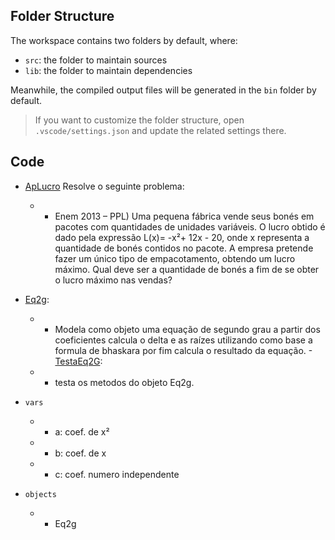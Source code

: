 ## Folder Structure

The workspace contains two folders by default, where:

- `src`: the folder to maintain sources
- `lib`: the folder to maintain dependencies

Meanwhile, the compiled output files will be generated in the `bin` folder by default.

> If you want to customize the folder structure, open `.vscode/settings.json` and update the related settings there.

## Code

- [ApLucro](src/ApLucro.java) Resolve o seguinte problema:
    + + Enem 2013 – PPL) Uma pequena fábrica vende seus bonés em pacotes com quantidades
    de unidades variáveis. O lucro obtido é dado pela expressão L(x)= -x²+ 12x - 20, onde x
    representa a quantidade de bonés contidos no pacote. A empresa pretende fazer um único
    tipo de empacotamento, obtendo um lucro máximo.
    Qual deve ser a quantidade de bonés a fim de se obter o lucro máximo nas vendas?
- [Eq2g](src/Eq2g.java): 
    + + Modela como objeto uma equação de segundo grau a partir dos coeficientes calcula o delta e as raízes utilizando como base a formula de bhaskara por fim calcula o resultado da equação.
-[TestaEq2G](src/TestaEq2g.java): 
    + + testa os metodos do objeto Eq2g.

- `vars`
    + + a: coef. de x²
    + + b: coef. de x
    + + c: coef. numero independente
- `objects`
    + + Eq2g
